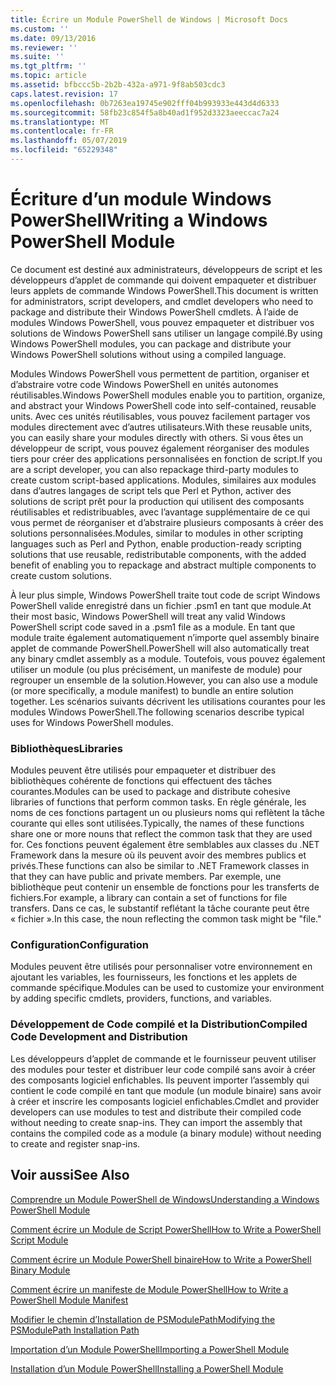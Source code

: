 ```yaml
---
title: Écrire un Module PowerShell de Windows | Microsoft Docs
ms.custom: ''
ms.date: 09/13/2016
ms.reviewer: ''
ms.suite: ''
ms.tgt_pltfrm: ''
ms.topic: article
ms.assetid: bfbccc5b-2b2b-432a-a971-9f8ab503cdc3
caps.latest.revision: 17
ms.openlocfilehash: 0b7263ea19745e902fff04b993933e443d4d6333
ms.sourcegitcommit: 58fb23c854f5a8b40ad1f952d3323aeeccac7a24
ms.translationtype: MT
ms.contentlocale: fr-FR
ms.lasthandoff: 05/07/2019
ms.locfileid: "65229348"
---
```

# <a name="writing-a-windows-powershell-module"></a><span data-ttu-id="71197-102">Écriture d’un module Windows PowerShell</span><span class="sxs-lookup"><span data-stu-id="71197-102">Writing a Windows PowerShell Module</span></span>

<span data-ttu-id="71197-103">Ce document est destiné aux administrateurs, développeurs de script et les développeurs d’applet de commande qui doivent empaqueter et distribuer leurs applets de commande Windows PowerShell.</span><span class="sxs-lookup"><span data-stu-id="71197-103">This document is written for administrators, script developers, and cmdlet developers who need to package and distribute their Windows PowerShell cmdlets.</span></span> <span data-ttu-id="71197-104">À l’aide de modules Windows PowerShell, vous pouvez empaqueter et distribuer vos solutions de Windows PowerShell sans utiliser un langage compilé.</span><span class="sxs-lookup"><span data-stu-id="71197-104">By using Windows PowerShell modules, you can package and distribute your Windows PowerShell solutions without using a compiled language.</span></span>

<span data-ttu-id="71197-105">Modules Windows PowerShell vous permettent de partition, organiser et d’abstraire votre code Windows PowerShell en unités autonomes réutilisables.</span><span class="sxs-lookup"><span data-stu-id="71197-105">Windows PowerShell modules enable you to partition, organize, and abstract your Windows PowerShell code into self-contained, reusable units.</span></span> <span data-ttu-id="71197-106">Avec ces unités réutilisables, vous pouvez facilement partager vos modules directement avec d’autres utilisateurs.</span><span class="sxs-lookup"><span data-stu-id="71197-106">With these reusable units, you can easily share your modules directly with others.</span></span> <span data-ttu-id="71197-107">Si vous êtes un développeur de script, vous pouvez également réorganiser des modules tiers pour créer des applications personnalisées en fonction de script.</span><span class="sxs-lookup"><span data-stu-id="71197-107">If you are a script developer, you can also repackage third-party modules to create custom script-based applications.</span></span> <span data-ttu-id="71197-108">Modules, similaires aux modules dans d’autres langages de script tels que Perl et Python, activer des solutions de script prêt pour la production qui utilisent des composants réutilisables et redistribuables, avec l’avantage supplémentaire de ce qui vous permet de réorganiser et d’abstraire plusieurs composants à créer des solutions personnalisées.</span><span class="sxs-lookup"><span data-stu-id="71197-108">Modules, similar to modules in other scripting languages such as Perl and Python, enable production-ready scripting solutions that use reusable, redistributable components, with the added benefit of enabling you to repackage and abstract multiple components to create custom solutions.</span></span>

<span data-ttu-id="71197-109">À leur plus simple, Windows PowerShell traite tout code de script Windows PowerShell valide enregistré dans un fichier .psm1 en tant que module.</span><span class="sxs-lookup"><span data-stu-id="71197-109">At their most basic, Windows PowerShell will treat any valid Windows PowerShell script code saved in a .psm1 file as a module.</span></span> <span data-ttu-id="71197-110">En tant que module traite également automatiquement n’importe quel assembly binaire applet de commande PowerShell.</span><span class="sxs-lookup"><span data-stu-id="71197-110">PowerShell will also automatically treat any binary cmdlet assembly as a module.</span></span> <span data-ttu-id="71197-111">Toutefois, vous pouvez également utiliser un module (ou plus précisément, un manifeste de module) pour regrouper un ensemble de la solution.</span><span class="sxs-lookup"><span data-stu-id="71197-111">However, you can also use a module (or more specifically, a module manifest) to bundle an entire solution together.</span></span> <span data-ttu-id="71197-112">Les scénarios suivants décrivent les utilisations courantes pour les modules Windows PowerShell.</span><span class="sxs-lookup"><span data-stu-id="71197-112">The following scenarios describe typical uses for Windows PowerShell modules.</span></span>

### <a name="libraries"></a><span data-ttu-id="71197-113">Bibliothèques</span><span class="sxs-lookup"><span data-stu-id="71197-113">Libraries</span></span>

<span data-ttu-id="71197-114">Modules peuvent être utilisés pour empaqueter et distribuer des bibliothèques cohérente de fonctions qui effectuent des tâches courantes.</span><span class="sxs-lookup"><span data-stu-id="71197-114">Modules can be used to package and distribute cohesive libraries of functions that perform common tasks.</span></span> <span data-ttu-id="71197-115">En règle générale, les noms de ces fonctions partagent un ou plusieurs noms qui reflètent la tâche courante qui elles sont utilisées.</span><span class="sxs-lookup"><span data-stu-id="71197-115">Typically, the names of these functions share one or more nouns that reflect the common task that they are used for.</span></span> <span data-ttu-id="71197-116">Ces fonctions peuvent également être semblables aux classes du .NET Framework dans la mesure où ils peuvent avoir des membres publics et privés.</span><span class="sxs-lookup"><span data-stu-id="71197-116">These functions can also be similar to .NET Framework classes in that they can have public and private members.</span></span> <span data-ttu-id="71197-117">Par exemple, une bibliothèque peut contenir un ensemble de fonctions pour les transferts de fichiers.</span><span class="sxs-lookup"><span data-stu-id="71197-117">For example, a library can contain a set of functions for file transfers.</span></span> <span data-ttu-id="71197-118">Dans ce cas, le substantif reflétant la tâche courante peut être « fichier ».</span><span class="sxs-lookup"><span data-stu-id="71197-118">In this case, the noun reflecting the common task might be "file."</span></span>

### <a name="configuration"></a><span data-ttu-id="71197-119">Configuration</span><span class="sxs-lookup"><span data-stu-id="71197-119">Configuration</span></span>

<span data-ttu-id="71197-120">Modules peuvent être utilisés pour personnaliser votre environnement en ajoutant les variables, les fournisseurs, les fonctions et les applets de commande spécifique.</span><span class="sxs-lookup"><span data-stu-id="71197-120">Modules can be used to customize your environment by adding specific cmdlets, providers, functions, and variables.</span></span>

### <a name="compiled-code-development-and-distribution"></a><span data-ttu-id="71197-121">Développement de Code compilé et la Distribution</span><span class="sxs-lookup"><span data-stu-id="71197-121">Compiled Code Development and Distribution</span></span>

<span data-ttu-id="71197-122">Les développeurs d’applet de commande et le fournisseur peuvent utiliser des modules pour tester et distribuer leur code compilé sans avoir à créer des composants logiciel enfichables. Ils peuvent importer l’assembly qui contient le code compilé en tant que module (un module binaire) sans avoir à créer et inscrire les composants logiciel enfichables.</span><span class="sxs-lookup"><span data-stu-id="71197-122">Cmdlet and provider developers can use modules to test and distribute their compiled code without needing to create snap-ins. They can import the assembly that contains the compiled code as a module (a binary module) without needing to create and register snap-ins.</span></span>

## <a name="see-also"></a><span data-ttu-id="71197-123">Voir aussi</span><span class="sxs-lookup"><span data-stu-id="71197-123">See Also</span></span>

[<span data-ttu-id="71197-124">Comprendre un Module PowerShell de Windows</span><span class="sxs-lookup"><span data-stu-id="71197-124">Understanding a Windows PowerShell Module</span></span>](./understanding-a-windows-powershell-module.md)

[<span data-ttu-id="71197-125">Comment écrire un Module de Script PowerShell</span><span class="sxs-lookup"><span data-stu-id="71197-125">How to Write a PowerShell Script Module</span></span>](./how-to-write-a-powershell-script-module.md)

[<span data-ttu-id="71197-126">Comment écrire un Module PowerShell binaire</span><span class="sxs-lookup"><span data-stu-id="71197-126">How to Write a PowerShell Binary Module</span></span>](./how-to-write-a-powershell-binary-module.md)

[<span data-ttu-id="71197-127">Comment écrire un manifeste de Module PowerShell</span><span class="sxs-lookup"><span data-stu-id="71197-127">How to Write a PowerShell Module Manifest</span></span>](how-to-write-a-powershell-module-manifest.md)

[<span data-ttu-id="71197-128">Modifier le chemin d’Installation de PSModulePath</span><span class="sxs-lookup"><span data-stu-id="71197-128">Modifying the PSModulePath Installation Path</span></span>](./modifying-the-psmodulepath-installation-path.md)

[<span data-ttu-id="71197-129">Importation d’un Module PowerShell</span><span class="sxs-lookup"><span data-stu-id="71197-129">Importing a PowerShell Module</span></span>](./importing-a-powershell-module.md)

[<span data-ttu-id="71197-130">Installation d’un Module PowerShell</span><span class="sxs-lookup"><span data-stu-id="71197-130">Installing a PowerShell Module</span></span>](./installing-a-powershell-module.md)

